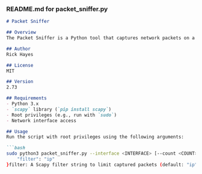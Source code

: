 
### README.md for packet_sniffer.py

```markdown
# Packet Sniffer

## Overview
The Packet Sniffer is a Python tool that captures network packets on a specified interface using the `scapy` library. It logs packet summaries and provides a simple way to monitor network traffic.

## Author
Rick Hayes

## License
MIT

## Version
2.73

## Requirements
- Python 3.x
- `scapy` library (`pip install scapy`)
- Root privileges (e.g., run with `sudo`)
- Network interface access

## Usage
Run the script with root privileges using the following arguments:

```bash
sudo python3 packet_sniffer.py --interface <INTERFACE> [--count <COUNT>] [--config <CONFIG_FILE>]Arguments--interface (required): Network interface to sniff (e.g., eth0, wlan0).--count (optional): Number of packets to capture (default: 10).--config (optional): Path to a JSON configuration file (defaults to config.json).Examplesudo python3 packet_sniffer.py --interface eth0 --count 20ConfigurationThe tool supports a JSON configuration file to specify a packet filter. Example config.json:{
    "filter": "ip"
}filter: A Scapy filter string to limit captured packets (default: "ip"). Examples: "tcp", "udp", "arp".OutputConsole: Prints a summary of each captured packet.Log file: Logs packet summaries to packet_sniffer.log with timestamps.Error HandlingPermission Errors: Exits with an error if not run with root privileges.Invalid Count: Exits if the count is not a positive integer.Sniffing Errors: Logs and reports issues like invalid interfaces.NotesRequires root privileges due to raw socket access.Use responsibly on networks you own or have permission to monitor, as packet sniffing may be regulated by law.The default filter captures only IP packets; adjust in config for broader or narrower scope.
